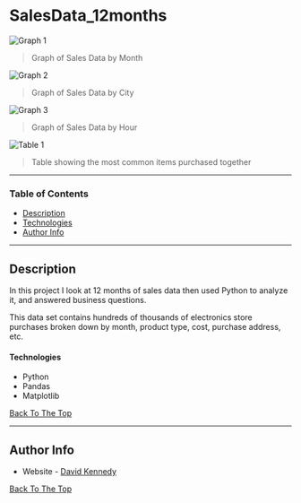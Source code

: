 # SalesData_12months



![Graph 1](https://github.com/dekennedy/12mSalesdata/blob/master/Graph%201.PNG)
> Graph of Sales Data by Month


![Graph 2](https://github.com/dekennedy/12mSalesdata/blob/master/Graph%202.PNG)
> Graph of Sales Data by City


![Graph 3](https://github.com/dekennedy/12mSalesdata/blob/master/Graph%203.PNG)
> Graph of Sales Data by Hour


![Table 1](https://github.com/dekennedy/12mSalesdata/blob/master/Table%201.PNG)
> Table showing the most common items purchased together


---

### Table of Contents

- [Description](#description)
- [Technologies](#Technologies)
- [Author Info](#author-info)

---

## Description

In this project I look at 12 months of sales data then used Python to analyze it, and answered business questions. 

This data set contains hundreds of thousands of electronics store purchases broken down by month, product type, cost, purchase address, etc. 

#### Technologies

- Python
- Pandas
- Matplotlib

[Back To The Top](#SalesData_12months)

---

## Author Info

- Website - [David Kennedy](https://linkedin.com/in/david-e-kennedy)

[Back To The Top](#SalesData_12months)
